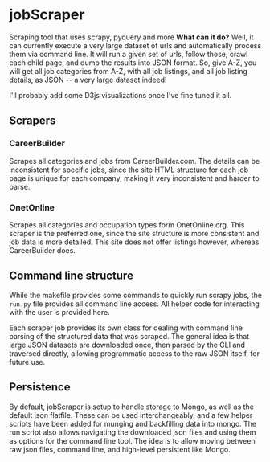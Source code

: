 jobScraper
==========

Scraping tool that uses scrapy, pyquery and more
**What can it do?**
Well, it can currently execute a very large dataset of urls and automatically process them via command line. It will run a given set of urls, follow those, crawl each child page, and dump the results into JSON format.
So, give A-Z, you will get all job categories from A-Z, with all job listings, and all job listing details, as JSON -- a very large dataset indeed!

I'll probably add some D3js visualizations once I've fine tuned it all.

## Scrapers

### CareerBuilder

Scrapes all categories and jobs from CareerBuilder.com. The details can be inconsistent for specific jobs, since the site HTML structure for each job page is unique for each company, making it very inconsistent and harder to parse.

### OnetOnline

Scrapes all categories and occupation types form OnetOnline.org. This scraper
is the preferred one, since the site structure is more consistent and job data is more detailed. This site does not offer listings however, whereas CareerBuilder does.

## Command line structure

While the makefile provides some commands to quickly run scrapy jobs, the `run.py` file provides all command line access. All helper code for interacting with the user is provided here.

Each scraper job provides its own class for dealing with command line parsing of the structured data that was scraped. The general idea is that large JSON datasets are downloaded once, then parsed by the CLI and traversed directly, allowing programmatic access to the raw JSON itself, for future use.

## Persistence

By default, jobScraper is setup to handle storage to Mongo, as well as the default json flatfile. These can be used interchangeably, and a few helper scripts have been added for munging and backfilling data into mongo. The run script also allows navigating the downloaded json files and using them as options for the command line tool. The idea is to allow moving between raw json files, command line, and high-level persistent like Mongo.

